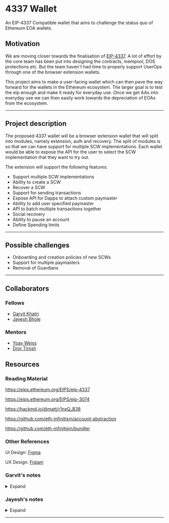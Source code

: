 # 4337 Wallet

An EIP-4337 Compatible wallet that aims to challenge the status quo of Ethereum EOA wallets.

## Motivation

<!-- What problem is your project is solving? Why is it important and what area of the protocol will be affected? -->

We are moving closer towards the finalisation of [EIP-4337](https://eips.ethereum.org/EIPS/eip-4337). A lot of effort by the core team has been put into designing the contracts, mempool, DOS protections etc. But the team haven't had time to properly support UserOps through one of the browser extension wallets.

This project aims to make a user-facing wallet which can then pave the way forward for the wallets in the Ethereum ecosystem. The larger goal is to test the eip enough and make it ready for everyday use. Once we get AAs into everyday use we can then easily work towards the depreciation of EOAs from the ecosystem.

---

## Project description

<!-- What is your proposed solution?  -->

The proposed 4337 wallet will be a browser extension wallet that will split into modules, namely extension, auth and recovery. The split of modules is so that we can have support for multiple SCW implementations. Each wallet would be able to expose the API for the user to select the SCW implementation that they want to try out.

The extension will support the following features:

- Support multiple SCW implementations
- Ability to create a SCW
- Recover a SCW
- Support for sending transactions
- Expose API for Dapps to attach custom paymaster
- Ability to add user specified paymaster
- API to batch multiple transactions together
- Social recovery
- Ability to pause an account
- Define Spending limits

---

<!-- ## Specification -->

<!-- How will you implement your solutions? Give details and more technical information on the project. -->

<!-- ## Roadmap -->

<!-- What is your proposed timeline? Outline parts of the project and insight on how much time it will take to execute them. -->

## Possible challenges

<!-- What are the limitations and issues you may need to overcome? -->

- Onboarding and creation policies of new SCWs
- Support for multiple paymasters
- Removal of Guardians

---

<!-- ## Goal of the project -->

<!-- What does success look like? Describe the end goal of the project, scope, state and impact for the project to be considered finished and successful. -->

## Collaborators

### Fellows

<!-- Are there any fellows working with you on this project?  -->

- [Garvit Khatri](https://github.com/plusminushalf)
- [Jayesh Bhole](https://github.com/jayeshbhole)

### Mentors

<!-- Which mentors are helping you with the project?  -->

- [Yoav Weiss](https://github.com/yoavw)
- [Dror Tirosh](https://github.com/drortirosh)

## Resources

<!-- Provide links to repositories, PRs and other resources which constitute the project. -->

### Reading Material

https://eips.ethereum.org/EIPS/eip-4337

https://eips.ethereum.org/EIPS/eip-3074

https://hackmd.io/@matt/r1neQ_B38

https://github.com/eth-infinitism/account-abstraction

https://github.com/eth-infinitism/bundler

### Other References

UI Design: [Figma](https://www.figma.com/file/oM7MjvlOTO6L1vjZ6BxTH1/hex-wallet?node-id=2%3A3)

UX Design: [Figjam](https://www.figma.com/file/GASw8N72JnozdT2FxIlLgA/Wallet-design-flow?node-id=0%3A1)

### Garvit's notes

<details>
<summary>Expand</summary>

[[5.11.22] Feature list for the wallet](https://github.com/eth-protocol-fellows/cohort-three/blob/master/notes/garvit.md#51122-feature-list-for-the-wallet)

[[17.10.22] Onboarding to AA Wallet](https://github.com/eth-protocol-fellows/cohort-three/blob/master/notes/garvit.md#171022-onboarding-to-aa-wallet)

[[11.10.22] Create cusotm SCW](https://github.com/eth-protocol-fellows/cohort-three/blob/master/notes/garvit.md#111022-create-cusotm-scw)

[[03.10.22] Role of stake in paymasters](https://github.com/eth-protocol-fellows/cohort-three/blob/master/notes/garvit.md#031022-role-of-stake-in-paymasters)

</details>

### Jayesh's notes

<details>
<summary>Expand</summary>

[[13.11.22] Getting started with the UX design](../notes/jayesh.md#131122-getting-started-with-the-ux-design)

</details>

---
